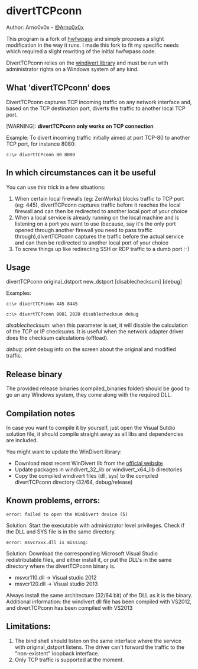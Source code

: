divertTCPconn
============
Author: Arno0x0x - [@Arno0x0x](http://twitter.com/Arno0x0x)

This program is a fork of [hwfwpass](https://github.com/MRGEffitas/hwfwbypass) and simply proposes a slight modification in
the way it runs. I made this fork to fit my specific needs which required a slight rewriting of the initial hwfwpass code.

DivertTCPconn relies on the [windivert library](https://reqrypt.org/windivert.html) and must be run with administrator rights
on a Windows system of any kind.

What 'divertTCPconn' does
-------------------------
DivertTCPconn captures TCP incoming traffic on any network interface and, based on the TCP destination port, diverts the traffic to another local TCP port.

[WARNING]: **divertTCPconn only works on TCP connection**

Example: To divert incoming traffic initially aimed at port TCP-80 to another TCP port, for instance 8080:

	c:\> divertTCPconn 80 8080


In which circumstances can it be useful
-------------------------
You can use this trick in a few situations:
1. 	When certain local firewalls (eg: ZenWorks) blocks traffic to TCP port (eg: 445), divertTCPconn captures traffic before it reaches the local firewall
	and can then be redirected to another local port of your choice
2.	When a local service is already running on the local machine and is listening on a port you want to use (because, say it's the
	only port opened through another firewall you need to pass traffic through),divertTCPconn captures the traffic before the actual
	service and can then be redirected to another local port of your choice
3.	To screw things up like redirecting SSH or RDP traffic to a dumb port :-)

	
Usage
-------------------------
divertTCPconn original_dstport new_dstport [disablechecksum] [debug]

Examples:

	c:\> divertTCPconn 445 8445 
	
	c:\> divertTCPconn 8081 2020 disablechecksum debug

*disablechecksum*: when this parameter is set, it will disable the calculation of the TCP or IP checksums. 
It is useful when the network adapter driver does the checksum calculations (offload).

*debug*: print debug info on the screen about the original and modified traffic.

Release binary
-------------------------
The provided release binaries (compiled_binaries folder) should be good to go an any Windows system, they come along with the required DLL.


Compilation notes
-------------------------
In case you want to compile it by yourself, just open the Visual Sutdio solution file, it should compile straight away as all libs and dependencies are included.

You might want to update the WinDivert library:
* Download most recent WinDivert lib from the [official website](http://reqrypt.org/windivert.html)
* Update packages in windivert_32_lib or windivert_x64_lib directories
* Copy the compiled windivert files (dll, sys) to the compiled divertTCPconn directory (32/64, debug/release)



Known problems, errors:
-------------------------
	error: failed to open the WinDivert device (5)

Solution: Start the executable with administrator level privileges. Check if the DLL and SYS file is in the same directory. 

	error: msvcrxxx.dll is missing:

Solution: Download the corresponding Microsoft Visual Studio redistributable files, and either install it, or put the DLL's in the same directory where the divertTCPconn binary is.
* msvcr110.dll -> Visual studio 2012
* msvcr120.dll -> Visual studio 2013

Always install the same architecture (32/64 bit) of the DLL as it is the binary.
Additional information: the windivert dll file has been compiled with VS2012, and divertTCPconn has been compiled with VS2013

Limitations:
-------------------------
1. The bind shell should listen on the same interface where the service with original_dstport listens. The driver can't forward the traffic to the "non-existent" loopback interface.
2. Only TCP traffic is supported at the moment.